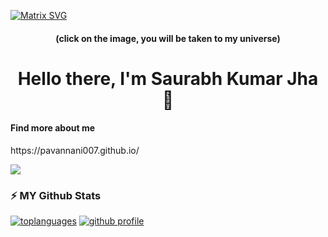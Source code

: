 [![Matrix SVG](https://raw.githubusercontent.com/rodrigograca31/rodrigograca31/master/matrix.svg)](https://www.youtube.com/channel/UCn103sVO2aq474QnixVXn-Q) 
<p>
 <h4 align="center"><b>(click on the image, you will be taken to my universe)</b></h4>
  <h1 align="center"><b>Hello there, I'm Saurabh Kumar Jha 👋</b></h1>
  <h4><b>Find more about me</b></h4>
 https://pavannani007.github.io/
</p>

![](https://komarev.com/ghpvc/?username=SaurabhKumar171)

### :zap: MY Github Stats

<!--
*SaurabhKumar171/SaurabhKumar171* is a ✨ special ✨ repository because its README.md (this file) appears on your GitHub profile.

Here are some ideas to get you started:

- 🔭 I’m currently working on ...
- 🌱 I’m currently learning ...
- 👯 I’m looking to collaborate on ...
- 🤔 I’m looking for help with ...
- 💬 Ask me about ...
- 📫 How to reach me: ...
- 😄 Pronouns: ...
- ⚡ Fun fact: ...
-->
[![toplanguages](https://github-readme-stats.vercel.app/api/top-langs/?username=PAVANNANI007&count_private=true&show_icons=true&theme=radical&layout=compact)]()
[![github profile](https://github-readme-stats.vercel.app/api?username=PAVANNANI007&show_icons=true&include_all_commits=true&theme=radical)]()
